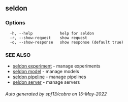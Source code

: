 ## seldon



### Options

```
  -h, --help            help for seldon
  -r, --show-request    show request
  -o, --show-response   show response (default true)
```

### SEE ALSO

* [seldon experiment](seldon_experiment.md)	 - manage experiments
* [seldon model](seldon_model.md)	 - manage models
* [seldon pipeline](seldon_pipeline.md)	 - manage pipelines
* [seldon server](seldon_server.md)	 - manage servers

###### Auto generated by spf13/cobra on 15-May-2022
